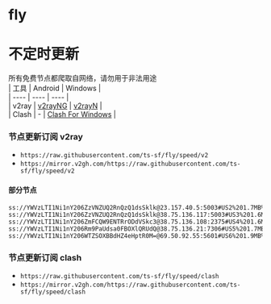 # fly
# 不定时更新
所有免费节点都爬取自网络，请勿用于非法用途  
|  工具  | Android  | Windows  |  
|  ----  | ----   | ----  |  
| v2ray  | [v2rayNG](https://github.com/2dust/v2rayNG/releases) | [v2rayN](https://github.com/2dust/v2rayN/releases) |  
| Clash  | - | [Clash For Windows](https://github.com/2dust/clashN/releases) | 
  
### 节点更新订阅  v2ray
- `https://raw.githubusercontent.com/ts-sf/fly/speed/v2`  
- `https://mirror.v2gh.com/https://raw.githubusercontent.com/ts-sf/fly/speed/v2`  

#### 部分节点  
``` 
ss://YWVzLTI1Ni1nY206ZzVNZUQ2RnQzQ1dsSklk@23.157.40.5:5003#US2%201.7MB%2Fs
ss://YWVzLTI1Ni1nY206ZzVNZUQ2RnQzQ1dsSklk@38.75.136.117:5003#US3%201.6MB%2Fs
ss://YWVzLTI1Ni1nY206ZmFCQW9ENTRrODdVSkc3@38.75.136.108:2375#US4%201.6MB%2Fs
ss://YWVzLTI1Ni1nY206Rm9PaUdsa0FBOXlQRUdQ@38.75.136.21:7306#US5%201.7MB%2Fs
ss://YWVzLTI1Ni1nY206WTZSOXBBdHZ4eHptR0M=@69.50.92.55:5601#US6%201.9MB%2Fs
```
### 节点更新订阅  clash
- `https://raw.githubusercontent.com/ts-sf/fly/speed/clash`  
- `https://mirror.v2gh.com/https://raw.githubusercontent.com/ts-sf/fly/speed/clash`  


